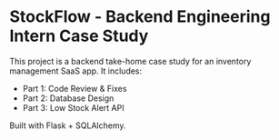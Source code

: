 # StockFlow - Backend Engineering Intern Case Study

This project is a backend take-home case study for an inventory management SaaS app. It includes:

- Part 1: Code Review & Fixes
- Part 2: Database Design
- Part 3: Low Stock Alert API

Built with Flask + SQLAlchemy.
